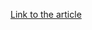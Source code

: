 [Link to the article](https://blog.secureideas.com/2018/04/ever-run-a-relay-why-smb-relays-should-be-on-your-mind.html)
